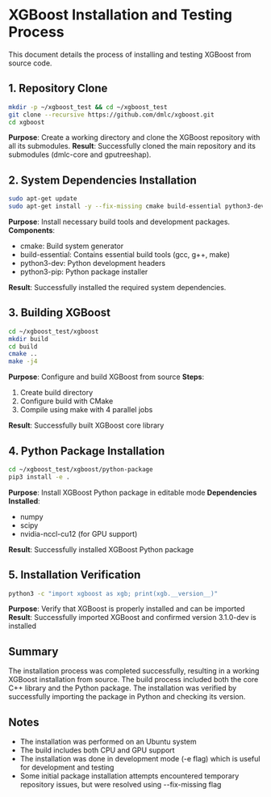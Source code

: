 # XGBoost Installation and Testing Process

This document details the process of installing and testing XGBoost from source code.

## 1. Repository Clone

```bash
mkdir -p ~/xgboost_test && cd ~/xgboost_test
git clone --recursive https://github.com/dmlc/xgboost.git
cd xgboost
```

**Purpose**: Create a working directory and clone the XGBoost repository with all its submodules.
**Result**: Successfully cloned the main repository and its submodules (dmlc-core and gputreeshap).

## 2. System Dependencies Installation

```bash
sudo apt-get update
sudo apt-get install -y --fix-missing cmake build-essential python3-dev python3-pip
```

**Purpose**: Install necessary build tools and development packages.
**Components**:
- cmake: Build system generator
- build-essential: Contains essential build tools (gcc, g++, make)
- python3-dev: Python development headers
- python3-pip: Python package installer

**Result**: Successfully installed the required system dependencies.

## 3. Building XGBoost

```bash
cd ~/xgboost_test/xgboost
mkdir build
cd build
cmake ..
make -j4
```

**Purpose**: Configure and build XGBoost from source
**Steps**:
1. Create build directory
2. Configure build with CMake
3. Compile using make with 4 parallel jobs

**Result**: Successfully built XGBoost core library

## 4. Python Package Installation

```bash
cd ~/xgboost_test/xgboost/python-package
pip3 install -e .
```

**Purpose**: Install XGBoost Python package in editable mode
**Dependencies Installed**:
- numpy
- scipy
- nvidia-nccl-cu12 (for GPU support)

**Result**: Successfully installed XGBoost Python package

## 5. Installation Verification

```bash
python3 -c "import xgboost as xgb; print(xgb.__version__)"
```

**Purpose**: Verify that XGBoost is properly installed and can be imported
**Result**: Successfully imported XGBoost and confirmed version 3.1.0-dev is installed

## Summary

The installation process was completed successfully, resulting in a working XGBoost installation from source. The build process included both the core C++ library and the Python package. The installation was verified by successfully importing the package in Python and checking its version.

## Notes

- The installation was performed on an Ubuntu system
- The build includes both CPU and GPU support
- The installation was done in development mode (-e flag) which is useful for development and testing
- Some initial package installation attempts encountered temporary repository issues, but were resolved using --fix-missing flag